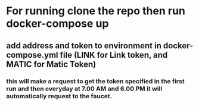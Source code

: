 # For running clone the repo then run docker-compose up
## add address and token to environment in docker-compose.yml file (LINK for Link token, and MATIC for Matic Token)
### this will make a request to get the token specified in the first run and then everyday at 7.00 AM and 6.00 PM it will automatically request to the faucet.


